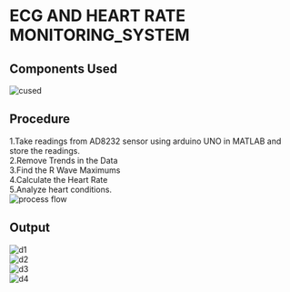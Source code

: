 # ECG AND HEART RATE MONITORING_SYSTEM
## Components Used
![cused](https://user-images.githubusercontent.com/65547096/178761347-f0ca7e47-2ccc-42d7-8a7e-ad43ab83c22d.png)
## Procedure
1.Take readings from AD8232 sensor using arduino UNO in MATLAB and store the readings.<br>
2.Remove Trends in the Data<br>
3.Find the R Wave Maximums<br>
4.Calculate the Heart Rate<br>
5.Analyze heart conditions.<br>
![process flow](https://user-images.githubusercontent.com/65547096/178760595-1fc6e2a6-b418-400e-9da9-62a80dba4cd4.PNG)
## Output
![d1](https://user-images.githubusercontent.com/65547096/178761496-09607800-daa7-4a69-b1cc-014a3fdbb197.png)<br>
![d2](https://user-images.githubusercontent.com/65547096/178761511-36ea14b9-1077-43b0-8249-c867bfb42f85.png)<br>
![d3](https://user-images.githubusercontent.com/65547096/178761528-a84343be-d24e-4e2a-848b-a86bbfd9ce35.png)<br>
![d4](https://user-images.githubusercontent.com/65547096/178761545-f74af627-99e6-4efa-830b-2a98147787e9.png)

